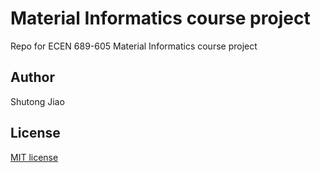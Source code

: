 #  Material Informatics course project
Repo for ECEN 689-605 Material Informatics course project

## Author
Shutong Jiao

## License
[MIT license](https://github.com/dnc1994/MachineLearning-UW/blob/master/LICENSE)
